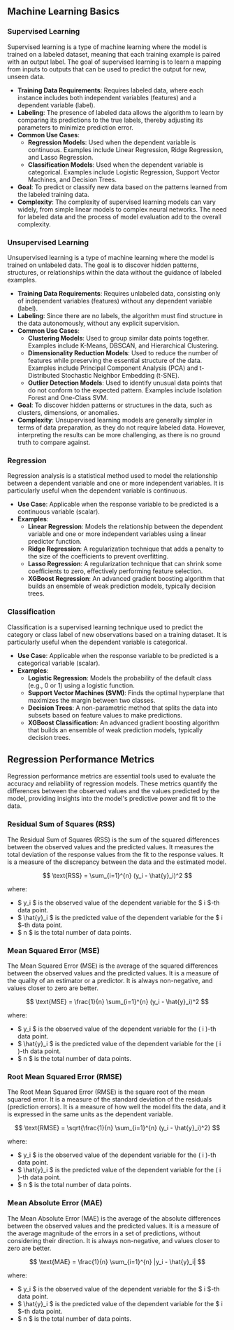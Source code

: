 ## Machine Learning Basics

### Supervised Learning
Supervised learning is a type of machine learning where the model is trained on a labeled dataset, meaning that each training example is paired with an output label. The goal of supervised learning is to learn a mapping from inputs to outputs that can be used to predict the output for new, unseen data.

- **Training Data Requirements**: Requires labeled data, where each instance includes both independent variables (features) and a dependent variable (label).
- **Labeling**: The presence of labeled data allows the algorithm to learn by comparing its predictions to the true labels, thereby adjusting its parameters to minimize prediction error.
- **Common Use Cases**:
  - **Regression Models**: Used when the dependent variable is continuous. Examples include Linear Regression, Ridge Regression, and Lasso Regression.
  - **Classification Models**: Used when the dependent variable is categorical. Examples include Logistic Regression, Support Vector Machines, and Decision Trees.
- **Goal**: To predict or classify new data based on the patterns learned from the labeled training data.
- **Complexity**: The complexity of supervised learning models can vary widely, from simple linear models to complex neural networks. The need for labeled data and the process of model evaluation add to the overall complexity.

### Unsupervised Learning
Unsupervised learning is a type of machine learning where the model is trained on unlabeled data. The goal is to discover hidden patterns, structures, or relationships within the data without the guidance of labeled examples.

- **Training Data Requirements**: Requires unlabeled data, consisting only of independent variables (features) without any dependent variable (label).
- **Labeling**: Since there are no labels, the algorithm must find structure in the data autonomously, without any explicit supervision.
- **Common Use Cases**:
  - **Clustering Models**: Used to group similar data points together. Examples include K-Means, DBSCAN, and Hierarchical Clustering.
  - **Dimensionality Reduction Models**: Used to reduce the number of features while preserving the essential structure of the data. Examples include Principal Component Analysis (PCA) and t-Distributed Stochastic Neighbor Embedding (t-SNE).
  - **Outlier Detection Models**: Used to identify unusual data points that do not conform to the expected pattern. Examples include Isolation Forest and One-Class SVM.
- **Goal**: To discover hidden patterns or structures in the data, such as clusters, dimensions, or anomalies.
- **Complexity**: Unsupervised learning models are generally simpler in terms of data preparation, as they do not require labeled data. However, interpreting the results can be more challenging, as there is no ground truth to compare against.

### Regression
Regression analysis is a statistical method used to model the relationship between a dependent variable and one or more independent variables. It is particularly useful when the dependent variable is continuous.

- **Use Case**: Applicable when the response variable to be predicted is a continuous variable (scalar).
- **Examples**:
  - **Linear Regression**: Models the relationship between the dependent variable and one or more independent variables using a linear predictor function.
  - **Ridge Regression**: A regularization technique that adds a penalty to the size of the coefficients to prevent overfitting.
  - **Lasso Regression**: A regularization technique that can shrink some coefficients to zero, effectively performing feature selection.
  - **XGBoost Regression**: An advanced gradient boosting algorithm that builds an ensemble of weak prediction models, typically decision trees.

### Classification
Classification is a supervised learning technique used to predict the category or class label of new observations based on a training dataset. It is particularly useful when the dependent variable is categorical.

- **Use Case**: Applicable when the response variable to be predicted is a categorical variable (scalar).
- **Examples**:
  - **Logistic Regression**: Models the probability of the default class (e.g., 0 or 1) using a logistic function.
  - **Support Vector Machines (SVM)**: Finds the optimal hyperplane that maximizes the margin between two classes.
  - **Decision Trees**: A non-parametric method that splits the data into subsets based on feature values to make predictions.
  - **XGBoost Classification**: An advanced gradient boosting algorithm that builds an ensemble of weak prediction models, typically decision trees.


## Regression Performance Metrics
Regression performance metrics are essential tools used to evaluate the accuracy and reliability of regression models. These metrics quantify the differences between the observed values and the values predicted by the model, providing insights into the model's predictive power and fit to the data.

### Residual Sum of Squares (RSS)
The Residual Sum of Squares (RSS) is the sum of the squared differences between the observed values and the predicted values. It measures the total deviation of the response values from the fit to the response values. It is a measure of the discrepancy between the data and the estimated model.

$$
\text{RSS} = \sum_{i=1}^{n} (y_i - \hat{y}_i)^2
$$

where:
- $ y_i $ is the observed value of the dependent variable for the $ i $-th data point.
- $ \hat{y}_i $ is the predicted value of the dependent variable for the $ i $-th data point.
- $ n $ is the total number of data points.

### Mean Squared Error (MSE)
The Mean Squared Error (MSE) is the average of the squared differences between the observed values and the predicted values. It is a measure of the quality of an estimator or a predictor. It is always non-negative, and values closer to zero are better.

$$
\text{MSE} = \frac{1}{n} \sum_{i=1}^{n} (y_i - \hat{y}_i)^2
$$

where:
- $ y_i $ is the observed value of the dependent variable for the \( i \)-th data point.
- $ \hat{y}_i $ is the predicted value of the dependent variable for the \( i \)-th data point.
- $ n $ is the total number of data points.

### Root Mean Squared Error (RMSE)
The Root Mean Squared Error (RMSE) is the square root of the mean squared error. It is a measure of the standard deviation of the residuals (prediction errors). It is a measure of how well the model fits the data, and it is expressed in the same units as the dependent variable.

$$
\text{RMSE} = \sqrt{\frac{1}{n} \sum_{i=1}^{n} (y_i - \hat{y}_i)^2}
$$

where:
- $ y_i $ is the observed value of the dependent variable for the \( i \)-th data point.
- $ \hat{y}_i $ is the predicted value of the dependent variable for the \( i \)-th data point.
- $ n $ is the total number of data points.

### Mean Absolute Error (MAE)
The Mean Absolute Error (MAE) is the average of the absolute differences between the observed values and the predicted values. It is a measure of the average magnitude of the errors in a set of predictions, without considering their direction. It is always non-negative, and values closer to zero are better.

$$
\text{MAE} = \frac{1}{n} \sum_{i=1}^{n} |y_i - \hat{y}_i|
$$

where:
- $ y_i $ is the observed value of the dependent variable for the $ i $-th data point.
- $ \hat{y}_i $ is the predicted value of the dependent variable for the $ i $-th data point.
- $ n $ is the total number of data points.